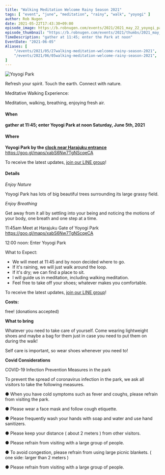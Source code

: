 ```yaml
---
title: "Walking Meditation Welcome Rainy Season 2021"
tags: [ "event", "june", "meditation", "rainy", "walk", "yoyogi" ]
author: Rob Nugen
date: 2021-05-22T17:43:30+09:00
episode_image: https://b.robnugen.com/events/2021/2021_may_22_yoyogi_park.jpeg
episode_thumbnail: "https://b.robnugen.com/events/2021/thumbs/2021_may_22_yoyogi_park.jpeg"
TimeDescription: "gather at 11:45; enter the Park at noon"
EventDate: "2021-06-05"
Aliases: [
    "/events/2021/05/27walking-meditation-welcome-rainy-season-2021",
    "/events/2021/06/05walking-meditation-welcome-rainy-season-2021",
]
---
```


<img
src="//b.robnugen.com/events/2021/2021_may_22_yoyogi_park.jpeg"
alt="Yoyogi Park"
class="title" />

Refresh your spirit. Touch the earth. Connect with nature.

Meditative Walking Experience:

Meditation, walking, breathing, enjoying fresh air.

#### When

**gather at 11:45; enter Yoyogi Park at noon Saturday, June 5th, 2021**

#### Where

**Yoyogi Park by the [clock near Harajuku entrance](https://goo.gl/maps/xabS6Nw7TgNScqeCA)**  https://goo.gl/maps/xabS6Nw7TgNScqeCA

To receive the latest updates, [join our LINE group](/contact/)!

#### Details

*Enjoy Nature*

Yoyogi Park has lots of big beautiful trees surrounding its large grassy field.

*Enjoy Breathing*

Get away from it all by settling into your being and noticing the
motions of your body, one breath and one step at a time.

11:45am Meet at Harajuku Gate of Yoyogi Park  https://goo.gl/maps/xabS6Nw7TgNScqeCA

12:00 noon: Enter Yoyogi Park

What to Expect:

* We will meet at 11:45 and by noon decided where to go.
* If it's raining, we will just walk around the loop.
* If it's dry; we can find a place to sit.
* I will guide us in meditation, including walking meditation.
* Feel free to take off your shoes; whatever makes you comfortable.

To receive the latest updates, [join our LINE group](/contact/)!

**Costs:**

free! (donations accepted)

**What to bring**

Whatever you need to take care of yourself.  Come wearing lightweight shoes and maybe a bag for them
just in case you need to put them on during the walk!

Self care is important, so wear shoes whenever you need to!

**Covid Considerations**

COVID-19 Infection Prevention Measures in the park

To prevent the spread of coronavirus infection in the park, we ask all visitors to take the following measures.

● When you have cold symptoms such as fever and coughs, please refrain from visiting the park.

● Please wear a face mask and follow cough etiquette.

● Please frequently wash your hands with soap and water and use hand sanitizers.

● Please keep your distance ( about 2 meters ) from other visitors.

● Please refrain from visiting with a large group of people.

● To avoid congestion, please refrain from using large picnic blankets. ( one side: larger than 2 meters )

● Please refrain from visiting with a large group of people.
